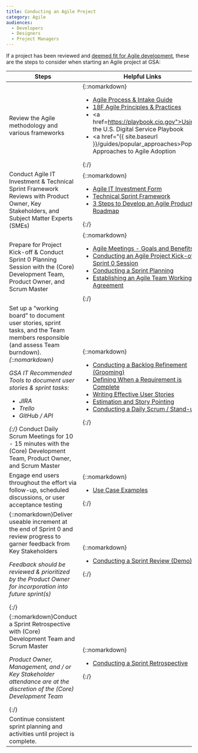```yaml
---
title: Conducting an Agile Project
category: Agile
audiences:
  - Developers
  - Designers
  - Project Managers
---
```

<style>
  table {
    width: 100%;
    table-layout: fixed;
  }
</style>

If a project has been reviewed and <a href="{{ site.baseurl }}/guides/How_to_Determine_Projects_Fit_for_Agile">deemed fit for Agile development</a>, these are the steps to consider when starting an Agile project at GSA:

|**Steps** | **Helpful Links**
|---------------|---------------|
|Review the Agile methodology and various frameworks |{::nomarkdown}<ul><li><a href="{{ site.baseurl }}/assets/downloads/AgileApproachforGSAPilotTeams.pdf">Agile Process & Intake Guide</a></li> <li><a href="https://agile.18f.gov/">18F Agile Principles & Practices</a></li> <li><a href=https://playbook.cio.gov">Using the U.S. Digital Service Playbook</a></li> <li><a href="{{ site.baseurl }}/guides/popular_approaches>Popular Approaches to Agile Adoption</a></li></ul>{:/}|    
|Conduct Agile IT Investment & Technical Sprint Framework Reviews with Product Owner, Key Stakeholders, and Subject Matter Experts (SMEs)|{::nomarkdown}<ul><li>[Agile IT Investment Form]()</li> <li>[Technical Sprint Framework]()</li> <li>[3 Steps to Develop an Agile Product Roadmap]()</li></ul>{:/}|
|Prepare for Project Kick-off & Conduct Sprint 0 Planning Session with the (Core) Development Team, Product Owner, and Scrum Master |{::nomarkdown}<ul><li>[Agile Meetings - Goals and Benefits]()</li> <li>[Conducting an Agile Project Kick-off & Sprint 0 Session]()</li> <li>[Conducting a Sprint Planning]()</li> <li>[Establishing an Agile Team Working Agreement]()</li></ul>{:/}|
|Set up a “working board” to document user stories, sprint tasks, and the Team members responsible (and assess Team burndown). _{::nomarkdown}<p><p>GSA IT Recommended Tools to document user stories & sprint tasks: <ul><li>JIRA</li> <li>Trello</li> <li>GitHub / API</li></ul></p></p>{:/}_ Conduct Daily Scrum Meetings for 10 - 15 minutes with the (Core) Development Team, Product Owner, and Scrum Master|  {::nomarkdown}<ul><li>[Conducting a Backlog Refinement (Grooming)]()</li> <li>[Defining When a Requirement is Complete]()</li> <li>[Writing Effective User Stories]()</li> <li>[Estimation and Story Pointing]()</li> <li>[Conducting a Daily Scrum / Stand-up]()</li></ul>{:/}|
|Engage end users throughout the effort via follow-up, scheduled discussions, or user acceptance testing |{::nomarkdown}<ul><li>[Use Case Examples]()</li></ul>{:/}|
|{::nomarkdown}Deliver useable increment at the end of Sprint 0 and review progress to garner feedback from Key Stakeholders <p><p><i>Feedback should be reviewed & prioritized by the Product Owner for incorporation into future sprint(s)</i></p></p>{:/}| {::nomarkdown}<ul><li>[Conducting a Sprint Review (Demo)]()</li></ul></p>{:/}|
|{::nomarkdown}Conduct a Sprint Retrospective with (Core) Development Team and Scrum Master <p><p><i>Product Owner, Management, and / or Key Stakeholder attendance are at the discretion of the (Core) Development Team</i></p></p>{:/}| {::nomarkdown}<ul><li>[Conducting a Sprint Retrospective]()</li></ul>{:/}|
|Continue consistent sprint planning and activities until project is complete. |
